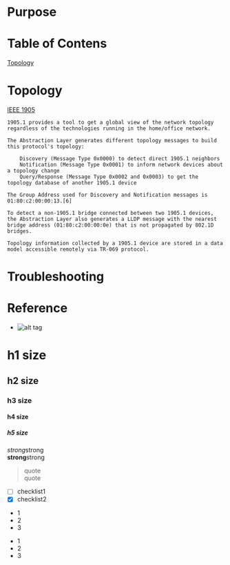 # Purpose

# Table of Contens
[Topology](#topology)  

# Topology  
[IEEE 1905](https://en.wikipedia.org/wiki/IEEE_1905)  
```
1905.1 provides a tool to get a global view of the network topology regardless of the technologies running in the home/office network.

The Abstraction Layer generates different topology messages to build this protocol's topology:

    Discovery (Message Type 0x0000) to detect direct 1905.1 neighbors
    Notification (Message Type 0x0001) to inform network devices about a topology change
    Query/Response (Message Type 0x0002 and 0x0003) to get the topology database of another 1905.1 device

The Group Address used for Discovery and Notification messages is 01:80:c2:00:00:13.[6]

To detect a non-1905.1 bridge connected between two 1905.1 devices, the Abstraction Layer also generates a LLDP message with the nearest bridge address (01:80:c2:00:00:0e) that is not propagated by 802.1D bridges.

Topology information collected by a 1905.1 device are stored in a data model accessible remotely via TR-069 protocol. 
```

# Troubleshooting


# Reference


* []()
![alt tag]()

# h1 size

## h2 size

### h3 size

#### h4 size

##### h5 size

*strong*strong  
**strong**strong  

> quote  
> quote

- [ ] checklist1
- [x] checklist2

* 1
* 2
* 3

- 1
- 2
- 3

